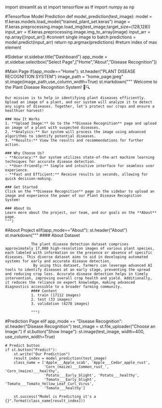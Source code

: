 import streamlit as st
import tensorflow as tf
import numpy as np


#Tensorflow Model Prediction
def model_prediction(test_image):
    model = tf.keras.models.load_model("trained_plant_set.keras")
    image = tf.keras.preprocessing.image.load_img(test_image,target_size=(128,128))
    input_arr = tf.keras.preprocessing.image.img_to_array(image)
    input_arr = np.array([input_arr]) #convert single image to batch
    predictions = model.predict(input_arr)
    return np.argmax(predictions) #return index of max element

#Sidebar
st.sidebar.title("Dashboard")
app_mode = st.sidebar.selectbox("Select Page",["Home","About","Disease Recognition"])

#Main Page
if(app_mode=="Home"):
    st.header("PLANT DISEASE RECOGNITION SYSTEM")
    image_path = "home_page.jpeg"
    st.image(image_path,use_column_width=True)
    st.markdown("""
    Welcome to the Plant Disease Recognition System! 🌿🔍
    
    Our mission is to help in identifying plant diseases efficiently. Upload an image of a plant, and our system will analyze it to detect any signs of diseases. Together, let's protect our crops and ensure a healthier harvest!

    ### How It Works
    1. **Upload Image:** Go to the **Disease Recognition** page and upload an image of a plant with suspected diseases.
    2. **Analysis:** Our system will process the image using advanced algorithms to identify potential diseases.
    3. **Results:** View the results and recommendations for further action.

    ### Why Choose Us?
    - **Accuracy:** Our system utilizes state-of-the-art machine learning techniques for accurate disease detection.
    - **User-Friendly:** Simple and intuitive interface for seamless user experience.
    - **Fast and Efficient:** Receive results in seconds, allowing for quick decision-making.

    ### Get Started
    Click on the **Disease Recognition** page in the sidebar to upload an image and experience the power of our Plant Disease Recognition System!

    ### About Us
    Learn more about the project, our team, and our goals on the **About** page.
    """)

#About Project
elif(app_mode=="About"):
    st.header("About")
    st.markdown("""
                #### About Dataset

                The plant disease detection dataset comprises approximately 17,000 high-resolution images of various plant species, each labeled with information on the presence or absence of specific diseases. This diverse dataset aims to aid in developing automated systems for early and accurate disease detection.
                 By using this dataset, farmers can leverage advanced AI tools to identify diseases at an early stage, preventing the spread and reducing crop loss. Accurate disease detection helps in timely intervention, improving overall crop health and yield. Additionally, it reduces the reliance on expert knowledge, making advanced diagnostics accessible to a broader farming community.
                #### Content
                1. train (17112 images)
                2. test (33 images)
                3. validation (4278 images)

                """)

#Prediction Page
elif app_mode == "Disease Recognition":
    st.header("Disease Recognition")
    test_image = st.file_uploader("Choose an Image:")
    if st.button("Show Image"):
        st.image(test_image, width=400, use_column_width=True)
    
    # Predict button
    if st.button("Predict"):
        st.write("Our Prediction")
        result_index = model_prediction(test_image)
        class_name = ['Apple___Apple_scab', 'Apple___Cedar_apple_rust', 
                      'Corn_(maize)___Common_rust_', 'Corn_(maize)___healthy', 
                      'Potato___Early_blight', 'Potato___healthy',  
                      'Tomato___Early_blight', 'Tomato___Tomato_Yellow_Leaf_Curl_Virus', 
                      'Tomato___healthy']
        
        st.success("Model is Predicting it's a {}".format(class_name[result_index]))
